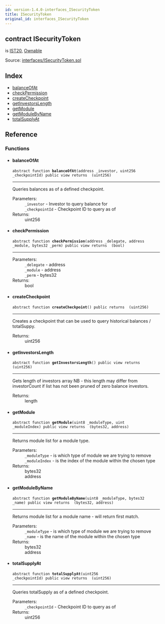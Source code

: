 ```yaml
---
id: version-1.4.0-interfaces_ISecurityToken
title: ISecurityToken
original_id: interfaces_ISecurityToken
---
```


<div class="contract-doc"><div class="contract"><h2 class="contract-header"><span class="contract-kind">contract</span> ISecurityToken</h2><p class="base-contracts"><span>is</span> <a href="interfaces_IST20.html">IST20</a><span>, </span><a href="es_openzeppelin-solidity_contracts_ownership_Ownable.html">Ownable</a></p><div class="source">Source: <a href="git+https://github.com/PolymathNetwork/polymath-core/blob/v1.4.0/contracts/interfaces/ISecurityToken.sol" target="_blank">interfaces/ISecurityToken.sol</a></div></div><div class="index"><h2>Index</h2><ul><li><a href="interfaces_ISecurityToken.html#balanceOfAt">balanceOfAt</a></li><li><a href="interfaces_ISecurityToken.html#checkPermission">checkPermission</a></li><li><a href="interfaces_ISecurityToken.html#createCheckpoint">createCheckpoint</a></li><li><a href="interfaces_ISecurityToken.html#getInvestorsLength">getInvestorsLength</a></li><li><a href="interfaces_ISecurityToken.html#getModule">getModule</a></li><li><a href="interfaces_ISecurityToken.html#getModuleByName">getModuleByName</a></li><li><a href="interfaces_ISecurityToken.html#totalSupplyAt">totalSupplyAt</a></li></ul></div><div class="reference"><h2>Reference</h2><div class="functions"><h3>Functions</h3><ul><li><div class="item function"><span id="balanceOfAt" class="anchor-marker"></span><h4 class="name">balanceOfAt</h4><div class="body"><code class="signature"><span>abstract </span>function <strong>balanceOfAt</strong><span>(address _investor, uint256 _checkpointId) </span><span>public </span><span>view </span><span>returns  (uint256) </span></code><hr/><div class="description"><p>Queries balances as of a defined checkpoint.</p></div><dl><dt><span class="label-parameters">Parameters:</span></dt><dd><div><code>_investor</code> - Investor to query balance for</div><div><code>_checkpointId</code> - Checkpoint ID to query as of</div></dd><dt><span class="label-return">Returns:</span></dt><dd>uint256</dd></dl></div></div></li><li><div class="item function"><span id="checkPermission" class="anchor-marker"></span><h4 class="name">checkPermission</h4><div class="body"><code class="signature"><span>abstract </span>function <strong>checkPermission</strong><span>(address _delegate, address _module, bytes32 _perm) </span><span>public </span><span>view </span><span>returns  (bool) </span></code><hr/><dl><dt><span class="label-parameters">Parameters:</span></dt><dd><div><code>_delegate</code> - address</div><div><code>_module</code> - address</div><div><code>_perm</code> - bytes32</div></dd><dt><span class="label-return">Returns:</span></dt><dd>bool</dd></dl></div></div></li><li><div class="item function"><span id="createCheckpoint" class="anchor-marker"></span><h4 class="name">createCheckpoint</h4><div class="body"><code class="signature"><span>abstract </span>function <strong>createCheckpoint</strong><span>() </span><span>public </span><span>returns  (uint256) </span></code><hr/><div class="description"><p>Creates a checkpoint that can be used to query historical balances / totalSuppy.</p></div><dl><dt><span class="label-return">Returns:</span></dt><dd>uint256</dd></dl></div></div></li><li><div class="item function"><span id="getInvestorsLength" class="anchor-marker"></span><h4 class="name">getInvestorsLength</h4><div class="body"><code class="signature"><span>abstract </span>function <strong>getInvestorsLength</strong><span>() </span><span>public </span><span>view </span><span>returns  (uint256) </span></code><hr/><div class="description"><p>Gets length of investors array NB - this length may differ from investorCount if list has not been pruned of zero balance investors.</p></div><dl><dt><span class="label-return">Returns:</span></dt><dd>length</dd></dl></div></div></li><li><div class="item function"><span id="getModule" class="anchor-marker"></span><h4 class="name">getModule</h4><div class="body"><code class="signature"><span>abstract </span>function <strong>getModule</strong><span>(uint8 _moduleType, uint _moduleIndex) </span><span>public </span><span>view </span><span>returns  (bytes32, address) </span></code><hr/><div class="description"><p>Returns module list for a module type.</p></div><dl><dt><span class="label-parameters">Parameters:</span></dt><dd><div><code>_moduleType</code> - is which type of module we are trying to remove</div><div><code>_moduleIndex</code> - is the index of the module within the chosen type</div></dd><dt><span class="label-return">Returns:</span></dt><dd>bytes32</dd><dd>address</dd></dl></div></div></li><li><div class="item function"><span id="getModuleByName" class="anchor-marker"></span><h4 class="name">getModuleByName</h4><div class="body"><code class="signature"><span>abstract </span>function <strong>getModuleByName</strong><span>(uint8 _moduleType, bytes32 _name) </span><span>public </span><span>view </span><span>returns  (bytes32, address) </span></code><hr/><div class="description"><p>Returns module list for a module name - will return first match.</p></div><dl><dt><span class="label-parameters">Parameters:</span></dt><dd><div><code>_moduleType</code> - is which type of module we are trying to remove</div><div><code>_name</code> - is the name of the module within the chosen type</div></dd><dt><span class="label-return">Returns:</span></dt><dd>bytes32</dd><dd>address</dd></dl></div></div></li><li><div class="item function"><span id="totalSupplyAt" class="anchor-marker"></span><h4 class="name">totalSupplyAt</h4><div class="body"><code class="signature"><span>abstract </span>function <strong>totalSupplyAt</strong><span>(uint256 _checkpointId) </span><span>public </span><span>view </span><span>returns  (uint256) </span></code><hr/><div class="description"><p>Queries totalSupply as of a defined checkpoint.</p></div><dl><dt><span class="label-parameters">Parameters:</span></dt><dd><div><code>_checkpointId</code> - Checkpoint ID to query as of</div></dd><dt><span class="label-return">Returns:</span></dt><dd>uint256</dd></dl></div></div></li></ul></div></div></div>
